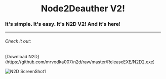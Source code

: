 <h1 align="center">Node2Deauther V2!</h1>
<h3> It's simple. It's easy. It's N2D V2! And it's here! </h3>

---

<h6> Check it out: </h6>
[Download N2D](https://github.com/mrvodka007/n2d/raw/master/ReleaseEXE/N2D2.exe)


![N2D ScreenShot1](https://raw.githubusercontent.com/mrvodka007/n2d/master/Preview-IMG/ScreenShot1.PNG "Screenshot")
